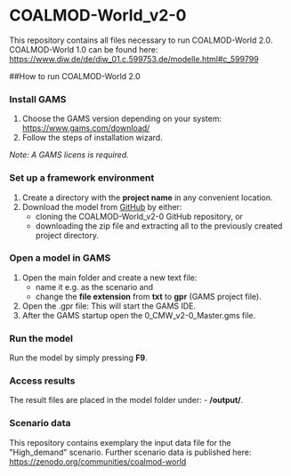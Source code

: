 # COALMOD-World_v2-0
This repository contains all files necessary to run COALMOD-World 2.0.
COALMOD-World 1.0 can be found here: https://www.diw.de/de/diw_01.c.599753.de/modelle.html#c_599799


##How to run COALMOD-World 2.0

### Install GAMS

1. Choose the GAMS version depending on your system: https://www.gams.com/download/
2. Follow the steps of installation wizard.

*Note: A GAMS licens is required.*

### Set up a framework environment

1. Create a directory with the __project name__ in any convenient location.
2. Download the model from [GitHub](https://github.com/chauenstein/COALMOD-World_v2-0) by either:
	- cloning the COALMOD-World_v2-0 GitHub repository, or
	- downloading the zip file and extracting all to the previously created project directory.
	
### Open a model in GAMS

1. Open the main folder and create a new text file:
	- name it e.g. as the scenario and
	- change the __file extension__ from __txt__ to __gpr__ (GAMS project file).
2. Open the .gpr file: This will start the GAMS IDE.
3. After the GAMS startup open the 0_CMW_v2-0_Master.gms file.

### Run the model

Run the model by simply pressing __F9__.

### Access results

The result files are placed in the model folder under:
	- __/output/__.

### Scenario data

This repository contains exemplary the input data file for the "High_demand" scenario.
Further scenario data is published here: https://zenodo.org/communities/coalmod-world
